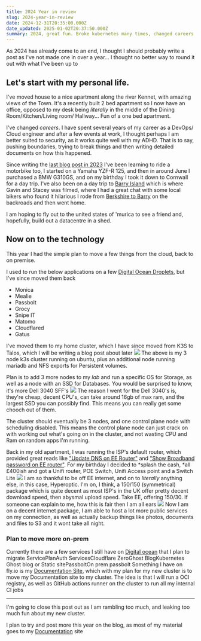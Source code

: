 ```yaml
---
title: 2024 Year in review
slug: 2024-year-in-review
date: 2024-12-31T20:35:00.000Z
date_updated: 2025-01-02T20:37:50.000Z
summary: 2024, great fun. Broke kubernetes many times, changed careers and big plans for 2025
---
```


As 2024 has already come to an end, I thought I should probably write a post as I've not made one in over a year... I thought no better way to round it out with what I've been up to

## Let's start with my personal life.

I've moved house to a nice apartment along the river Kennet, with amazing views of the Town. It's a recently built 2 bed apartment so I now have an office, opposed to my desk being *literally* in the middle of the Dining Room/Kitchen/Living room/ Hallway... Fun of a one bed apartment. 

I've changed *careers*. I have spent several years of my career as a DevOps/ Cloud engineer and after a few events at work, I thought perhaps I am better suited to security, as it works quite well with my ADHD. That is to say, pushing boundaries, trying to break things and then writing detailed documents on how this happened.

Since writing the [last blog post in 2023](__GHOST_URL__/what-im-running-at-the-end-of-2023/) I've been learning to ride a motorbike too, I started on a Yamaha YZF-R 125, and then in around June I purchased a BMW G310GS, and on my birthday I took it down to Cornwall for a day trip. I've also been on a day trip to [Barry Island](https://en.wikipedia.org/wiki/Barry_Island) which is where Gavin and Stacey was filmed, where I had a great chat with some local bikers who found it hilarious I rode from [Berkshire to Barry](https://www.google.com/maps/dir/Berkshire/Barry+Island,+Barry/@51.6366402,-2.8929707,188791m/data=!3m2!1e3!4b1!4m16!4m15!1m5!1m1!1s0x48769bd8c5af65a3:0xf3d97f73063f8d6d!2m2!1d-1.1853677!2d51.4669939!1m5!1m1!1s0x486e05e4fc7a9865:0xc61cb81f44727466!2m2!1d-3.2688889!2d51.3930556!2m1!1b1!3e0?entry=ttu&amp;g_ep=EgoyMDI0MTIxMS4wIKXMDSoJLDEwMjExMjMzSAFQAw%3D%3D) on the backroads and then went home.

I am hoping to fly out to the united states of 'murica to see a friend and, hopefully, build out a datacentre in a shed. 

## Now on to the technology 

This year I had the simple plan to move a few things from the cloud, back to on premise.

I used to run the below applications on a few [Digital Ocean Droplets](https://m.do.co/c/77be3c3aa96c), but I've since moved them back

- Monica
- Mealie
- Passbolt
- Grocy
- Snipe IT
- Matomo
- Cloudflared
- Gatus

I've moved them to my home cluster, which I have since moved from K3S to Talos, which I will be writing a blog post about later
![](__GHOST_URL__/content/images/2025/01/F9F8C433-641C-41B7-A04B-DB5A9CBBAD8A_1_102.jpeg)
The above is my 3 node k3s cluster running on ubuntu, plus an additional node running mariadb and NFS exports for Persistent volumes. 

Plan is to add 3 more nodes to my *lab* and run a specific OS for Storage, as well as a node with an SSD for Databases. You would be surprised to know, it's more Dell 3040 SFF's 
![](__GHOST_URL__/content/images/2025/01/03951064-8924-438D-8268-ED1BD99ED590_1_201_a.jpeg)
The reason I went for the Dell 3040's is, they're cheap, decent CPU's, can take around 16gb of max ram, and the largest SSD you can possibly find. This means you can really get some chooch out of them.

The cluster should eventually be 3 nodes, and one control plane node with scheduling disabled. This means the control plane node can just crack on with working out what's going on in the cluster, and not wasting CPU and Ram on random apps I'm running.

Back in my old apartment, I was running the ISP's default router, which provided great reads like ["Update DNS on EE Router"](https://documentation.breadnet.co.uk/kb/networking/ee-update-dns/) and ["Show Broadband password on EE router"](https://documentation.breadnet.co.uk/kb/networking/show-broadband-password-ee/). For my birthday I decided to *splash the cash, *all £400ish and got a Unifi router, POE Switch, Unifi Access point and a Switch Lite
![](__GHOST_URL__/content/images/2025/01/image.png)
I am so thankful to be off EE internet, and on to *literally* anything else, in this case, Hyperoptic. I'm on, I think, a 150/150 (symmetrical) package which is quite decent as most ISP's in the UK offer pretty decent download speed, then abysmal upload speed. Take EE, offering 150/30. If someone can explain to me, how this is fair then I am all ears
![](__GHOST_URL__/content/images/2025/01/image-1.png)
Now I am on a decent internet package, I am able to host a lot more public services on my connection, as well as actually backup things like photos, documents and files to S3 and it wont take all night.

### Plan to move more on-prem

Currently there are a few services I still have on [Digital ocean](https://m.do.co/c/77be3c3aa96c) that I plan to migrate
ServicePlanAuth ServicesCloudflare ZeroGhost BlogKubernetes Ghost blog or Static sitePassboltOn prem passbolt
Something I have on fly.io is my [Documentation Site](https://documentation.breadnet.co.uk), which with my plan for my new cluster is to move my Documentation site to my cluster. The idea is that I will run a OCI registry, as well as GitHub actions runner on the cluster to run all my internal CI jobs

---

I'm going to close this post out as I am rambling too much, and leaking too much fun about my new cluster.

I plan to try and post more this year on the blog, as most of my material goes to my [Documentation](https://documentation.breadnet.co.uk) site
